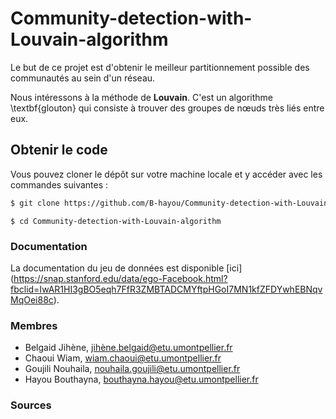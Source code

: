 # Community-detection-with-Louvain-algorithm

Le but de ce projet est d'obtenir le meilleur partitionnement possible des communautés au sein d'un réseau. 

Nous intéressons à la méthode de **Louvain**.  C'est un algorithme \textbf{glouton} qui consiste à trouver des groupes de nœuds très liés entre eux.  



## Obtenir le code 

Vous pouvez cloner le dépôt sur votre machine locale et y accéder avec les commandes suivantes : 

```sh 
$ git clone https://github.com/B-hayou/Community-detection-with-Louvain-algorithm.git
```
```
$ cd Community-detection-with-Louvain-algorithm
```
### Documentation

La documentation du jeu de données est disponible [ici] (https://snap.stanford.edu/data/ego-Facebook.html?fbclid=IwAR1HI3gBO5eqh7FfR3ZMBTADCMYftpHGoI7MN1kfZFDYwhEBNqvMqOei88c). 


### Membres

- Belgaid Jihène, jihène.belgaid@etu.umontpellier.fr
- Chaoui Wiam, wiam.chaoui@etu.umontpellier.fr
- Goujili Nouhaila, nouhaila.goujili@etu.umontpellier.fr
- Hayou Bouthayna, bouthayna.hayou@etu.umontpellier.fr

### Sources

